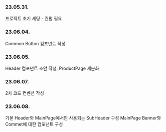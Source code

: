 ### 23.05.31.

프로젝트 초기 세팅 - 컨펌 필요

### 23.06.04.

Common Button 컴포넌트 작성

### 23.06.05.

Header 컴포넌트 초안 작성, ProductPage 세분화

### 23.06.07.

2차 코드 컨벤션 작성

### 23.06.08.

기본 Header와 MainPage에서만 사용되는 SubHeader 구성
MainPage Banner와 Commet에 대한 컴포넌트 구성
